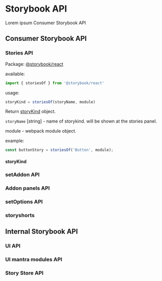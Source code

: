 # Storybook API

Lorem ipsum Consumer Storybook API

## Consumer Storybook API

### Stories API

Package: [@storybook/react](https://github.com/storybooks/storybook/tree/master/app/react)

available:

```js
import { storiesOf } from '@storybook/react'
```

usage:

```js
storyKind = storiesOf(storyName, module)
```

Return [storyKind](api#storykind) object.

`storyName` [string] - name of storykind. will be shown at the stories panel.

module - webpack module object.

example:

```js
const buttonStory = storiesOf('Button', module);
```

#### storyKind

### setAddon API

### Addon panels API

### setOptions API

### storyshorts

## Internal Storybook API

### UI API

### UI mantra modules API

### Story Store API
